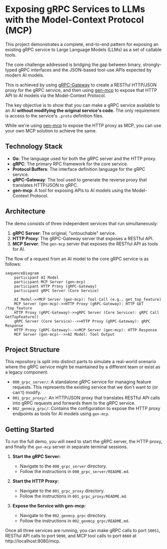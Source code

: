 # Exposing gRPC Services to LLMs with the Model-Context Protocol (MCP)

This project demonstrates a complete, end-to-end pattern for exposing an existing gRPC service to Large Language Models (LLMs) as a set of callable tools.

The core challenge addressed is bridging the gap between binary, strongly-typed gRPC interfaces and the JSON-based tool-use APIs expected by modern AI models. 

This is achieved by using [gRPC-Gateway](https://github.com/grpc-ecosystem/grpc-gateway) to create a RESTful HTTP/JSON proxy for the gRPC service, and then using [gen-mcp](https://github.com/genmcp/gen-mcp) to expose that HTTP API to AI models via the Model-Context Protocol.

The key objective is to show that you can make a gRPC service available to an AI **without modifying the original service's code**. The only requirement is access to the service's `.proto` definition files.

While we're using [gen-mcp](https://github.com/genmcp/gen-mcp) to expose the HTTP proxy as MCP, you can use your own MCP solution to achieve the same.

## Technology Stack

*   **Go**: The language used for both the gRPC server and the HTTP proxy.
*   **gRPC**: The primary RPC framework for the core service.
*   **Protocol Buffers**: The interface definition language for the gRPC service.
*   **gRPC-Gateway**: The tool used to generate the reverse proxy that translates HTTP/JSON to gRPC.
*   **gen-mcp**: A tool for exposing APIs to AI models using the Model-Context Protocol.

## Architecture

The demo consists of three independent services that run simultaneously:

1.  **gRPC Server**: The original, "untouchable" service.
2.  **HTTP Proxy**: The gRPC-Gateway server that exposes a RESTful API.
3.  **MCP Server**: The `gen-mcp` server that exposes the RESTful API as tools for AI.

The flow of a request from an AI model to the core gRPC service is as follows:

```mermaid
sequenceDiagram
    participant AI Model
    participant MCP Server (gen-mcp)
    participant HTTP Proxy (gRPC-Gateway)
    participant gRPC Server (Core Service)

    AI Model->>MCP Server (gen-mcp): Tool Call (e.g., get_top_feature)
    MCP Server (gen-mcp)->>HTTP Proxy (gRPC-Gateway): HTTP GET /top_feature
    HTTP Proxy (gRPC-Gateway)->>gRPC Server (Core Service): gRPC Call GetTopFeature()
    gRPC Server (Core Service)-->>HTTP Proxy (gRPC-Gateway): gRPC Response
    HTTP Proxy (gRPC-Gateway)-->>MCP Server (gen-mcp): HTTP Response
    MCP Server (gen-mcp)-->>AI Model: Tool Output
```

## Project Structure

This repository is split into distinct parts to simulate a real-world scenario where the gRPC service might be maintained by a different team or exist as a legacy component.

-   `000_grpc_server/`: A standalone gRPC service for managing feature requests. This represents the existing service that we don't want to (or can't) modify.
-   `001_grpc_proxy/`: An HTTP/JSON proxy that translates RESTful API calls into gRPC requests and forwards them to the gRPC service.
-   `002_genmcp_grpc/`: Contains the configuration to expose the HTTP proxy endpoints as tools for AI models using `gen-mcp`.

## Getting Started

To run the full demo, you will need to start the gRPC server, the HTTP proxy, and finally the `gen-mcp` server in separate terminal sessions.

1.  **Start the gRPC Server:**
    *   Navigate to the `000_grpc_server` directory.
    *   Follow the instructions in `000_grpc_server/README.md`.

2.  **Start the HTTP Proxy:**
    *   Navigate to the `001_grpc_proxy` directory.
    *   Follow the instructions in `001_grpc_proxy/README.md`.

3.  **Expose the Service with gen-mcp:**
    *   Navigate to the `002_genmcp_grpc` directory.
    *   Follow the instructions in `002_genmcp_grpc/README.md`.

Once all three services are running, you can make gRPC calls to port `50051`, RESTful API calls to port `9090`, and MCP tool calls to port `8080` at http://localhost:8080/mcp.
